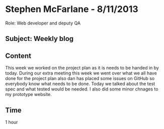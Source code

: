 Stephen McFarlane - 8/11/2013
===============
Role: Web developer and deputy QA 

Subject: Weekly blog
---------------

Content
--

This week we worked on the project plan as it is needs to be handed in by today. During our extra meeting this week we went over what we all have done for the project plan also dan has placed some issues on GitHub so everybody know what needs to be done. Today we talked about the test spec and what tested would be needed. I also did some minor chnages to my prototype website.

Time
---
1 hour
